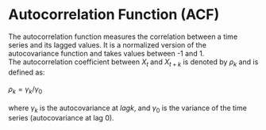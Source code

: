 # Autocorrelation Function (ACF)
The autocorrelation function measures the correlation between a time series and its lagged values. It is a normalized version of the autocovariance function and takes values between -1 and 1.
<br /> 
The autocorrelation coefficient between $X_t$ and $X_{t+k}$ is denoted by $ρ_k$ and is defined as:<br /> 
<br /> 
$ρ_k = γ_k / γ_0$
<br /> 
<br /> 
where $γ_k$ is the autocovariance at $lag k$, and $γ_0$ is the variance of the time series (autocovariance at lag 0).
